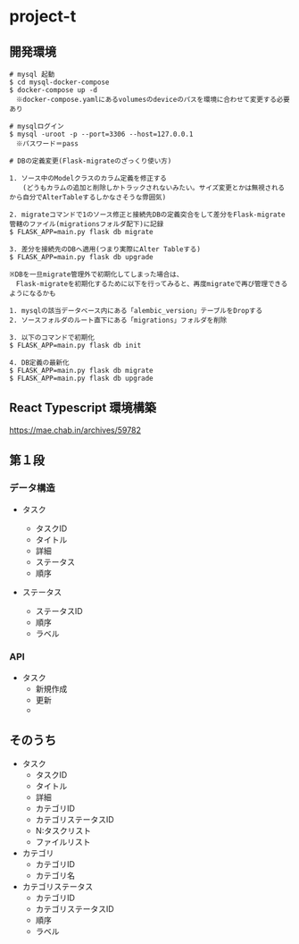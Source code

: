 # project-t

## 開発環境

```
# mysql 起動
$ cd mysql-docker-compose
$ docker-compose up -d
　※docker-compose.yamlにあるvolumesのdeviceのパスを環境に合わせて変更する必要あり

# mysqlログイン
$ mysql -uroot -p --port=3306 --host=127.0.0.1
　※パスワード＝pass

# DBの定義変更(Flask-migrateのざっくり使い方)

1. ソース中のModelクラスのカラム定義を修正する
　　(どうもカラムの追加と削除しかトラックされないみたい。サイズ変更とかは無視されるから自分でAlterTableするしかなさそうな雰囲気)

2. migrateコマンドで1のソース修正と接続先DBの定義突合をして差分をFlask-migrate管轄のファイル(migrationsフォルダ配下)に記録
$ FLASK_APP=main.py flask db migrate

3. 差分を接続先のDBへ適用(つまり実際にAlter Tableする)
$ FLASK_APP=main.py flask db upgrade

※DBを一旦migrate管理外で初期化してしまった場合は、
　Flask-migrateを初期化するために以下を行ってみると、再度migrateで再び管理できるようになるかも

1. mysqlの該当データベース内にある「alembic_version」テーブルをDropする
2. ソースフォルダのルート直下にある「migrations」フォルダを削除

3. 以下のコマンドで初期化
$ FLASK_APP=main.py flask db init

4. DB定義の最新化
$ FLASK_APP=main.py flask db migrate
$ FLASK_APP=main.py flask db upgrade

```

## React Typescript 環境構築
https://mae.chab.in/archives/59782



## 第１段

### データ構造

- タスク
    - タスクID
    - タイトル
    - 詳細
    - ステータス
    - 順序

- ステータス
    - ステータスID
    - 順序
    - ラベル

### API

- タスク
    - 新規作成
    - 更新
    - 

## そのうち
- タスク
    - タスクID
    - タイトル
    - 詳細
    - カテゴリID
    - カテゴリステータスID
    - N:タスクリスト
    - ファイルリスト
- カテゴリ
    - カテゴリID
    - カテゴリ名
- カテゴリステータス
    - カテゴリID
    - カテゴリステータスID
    - 順序
    - ラベル
